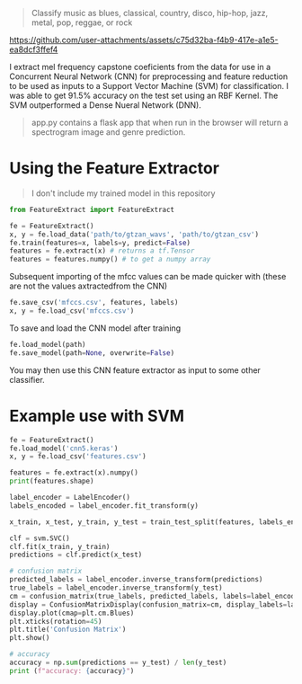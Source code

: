 > Classify music as blues, classical, country, disco, hip-hop, jazz, metal, pop, reggae, or rock

https://github.com/user-attachments/assets/c75d32ba-f4b9-417e-a1e5-ea8dcf3ffef4

I extract mel frequency capstone coeficients from the data for use in a Concurrent
Neural Network (CNN) for preprocessing and feature reduction to be used as inputs
to a Support Vector Machine (SVM) for classification. I was able to get 91.5%
accuracy on the test set using an RBF Kernel. The SVM outperformed a Dense Nueral 
Network (DNN).

> app.py contains a flask app that when run in the browser will return a spectrogram image and genre prediction.

# Using the Feature Extractor

> I don't include my trained model in this repository

```python
from FeatureExtract import FeatureExtract
```
```python
fe = FeatureExtract()
x, y = fe.load_data('path/to/gtzan_wavs', 'path/to/gtzan_csv')
fe.train(features=x, labels=y, predict=False)
features = fe.extract(x) # returns a tf.Tensor
features = features.numpy() # to get a numpy array
```
Subsequent importing of the mfcc values can be made quicker with (these are not the values axtractedfrom the CNN)
```python
fe.save_csv('mfccs.csv', features, labels)
x, y = fe.load_csv('mfccs.csv')
```
To save and load the CNN model after training
```python
fe.load_model(path)
fe.save_model(path=None, overwrite=False)
```
You may then use this CNN feature extractor as input to some other classifier.

# Example use with SVM

```python
fe = FeatureExtract()
fe.load_model('cnn5.keras')
x, y = fe.load_csv('features.csv')

features = fe.extract(x).numpy()
print(features.shape)

label_encoder = LabelEncoder()
labels_encoded = label_encoder.fit_transform(y)

x_train, x_test, y_train, y_test = train_test_split(features, labels_encoded, test_size=0.2, random_state=42, stratify=labels_encoded)

clf = svm.SVC()
clf.fit(x_train, y_train)
predictions = clf.predict(x_test)

# confusion matrix
predicted_labels = label_encoder.inverse_transform(predictions)
true_labels = label_encoder.inverse_transform(y_test)
cm = confusion_matrix(true_labels, predicted_labels, labels=label_encoder.classes_)
display = ConfusionMatrixDisplay(confusion_matrix=cm, display_labels=label_encoder.classes_)
display.plot(cmap=plt.cm.Blues)
plt.xticks(rotation=45)
plt.title('Confusion Matrix')
plt.show()

# accuracy
accuracy = np.sum(predictions == y_test) / len(y_test)
print (f"accuracy: {accuracy}")
```


